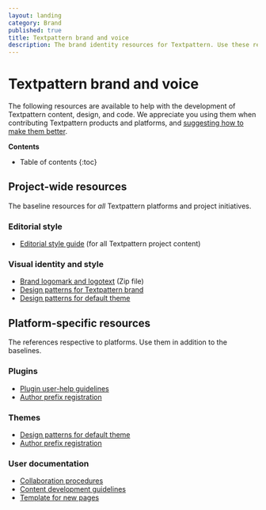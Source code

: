 ```yaml
---
layout: landing
category: Brand
published: true
title: Textpattern brand and voice
description: The brand identity resources for Textpattern. Use these resources when producing any written or visual product concerning the software.
---
```


# Textpattern brand and voice

The following resources are available to help with the development of Textpattern content, design, and code. We appreciate you using them when contributing Textpattern products and platforms, and [suggesting how to make them better](https://github.com/textpattern/textpattern.github.io/issues).

**Contents**

* Table of contents
{:toc}

## Project-wide resources

The baseline resources for *all* Textpattern platforms and project initiatives.

### Editorial style

* [Editorial style guide](/brand/editorial-style-guide) (for all Textpattern project content)

### Visual identity and style

* [Brand logomark and logotext](/brand/textpattern-logopack.zip) (Zip file)
* [Design patterns for Textpattern brand](https://textpattern.com/design-patterns.html)
* [Design patterns for default theme](https://default-theme.textpattern.com/) 

## Platform-specific resources

The references respective to platforms. Use them in addition to the baselines.

### Plugins

* [Plugin user-help guidelines](/development/plugin-user-help-guidelines)
* [Author prefix registration](/brand/author-prefixes-and-registration)

### Themes

* [Design patterns for default theme](https://default-theme.textpattern.com/)
* [Author prefix registration](/brand/author-prefixes-and-registration)

### User documentation
 
* [Collaboration procedures](/brand/user-docs-collaboration)
* [Content development guidelines](/brand/user-docs-guide)
* [Template for new pages](/brand/user-docs-page-template)






